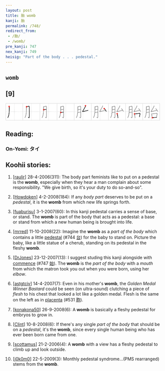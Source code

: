 ```yaml
---
layout: post
title: 胎 womb
kanji: 胎
permalink: /748/
redirect_from:
 - /胎/
 - /womb/
pre_kanji: 747
nex_kanji: 749
heisig: "Part of the body . . . pedestal."
---
```


## `womb`

## [9]

<div class="stroke"><img src="../images/E8838E.png" /></div>

## Reading:

### On-Yomi: タイ

## Koohii stories:

1) [<a href="http://kanji.koohii.com/profile/raulir">raulir</a>] 28-4-2006(311): The body part feminists like to put on a pedestal is the<strong> womb</strong>, especially when they hear a man complain about some responsibility. &quot;We give birth, so it&#039;s your duty to do so-and-so&quot;. 

2) [<a href="http://kanji.koohii.com/profile/Howdoken">Howdoken</a>] 4-2-2008(184): If any <em>body part</em> deserves to be put on a <em>pedestal</em>, it is the<strong> womb</strong> from which new life springs forth. 

3) [<a href="http://kanji.koohii.com/profile/fuaburisu">fuaburisu</a>] 3-1-2007(60): In this kanji pedestal carries a sense of base, or stand. The<strong> womb</strong> is part of the body that acts as a pedestal: a base or stand from which a new human being is brought into life. 

4) [<a href="http://kanji.koohii.com/profile/mrred">mrred</a>] 11-10-2008(22): Imagine the <strong>womb</strong> as a <em>part of the body</em> which contains a little <a href="../744">pedestal</a> <span class="index">(#744 <a href="http://jisho.org/kanji/details/台">台</a>)</span> for the baby to stand on. Picture the baby, like a little statue of a cherub, standing on its pedestal in the fleshy<strong> womb</strong>. 

5) [<a href="http://kanji.koohii.com/profile/DrJones">DrJones</a>] 23-12-2007(13): I suggest studing this kanji alongside with <a href="../747">commence</a> <span class="index">(#747 <a href="http://jisho.org/kanji/details/始">始</a>)</span>. The<strong> womb</strong> is the <em>part of the body</em> with a <em>mouth</em> from which the matron took you out when you were born, using her <em>elbow</em>. 

6) [<a href="http://kanji.koohii.com/profile/astgtciv">astgtciv</a>] 14-4-2007(7): Even in his mother&#039;s<strong> womb</strong>, the <em>Golden Medal Winner Bastard</em> could be seen (on ultra-sound) clutching a piece of <em>flesh</em> to his chest that looked a lot like a golden medal. Flesh is the same on the left as in <a href="../531">placenta</a> <span class="index">(#531 <a href="http://jisho.org/kanji/details/胞">胞</a>)</span>. 

7) [<a href="http://kanji.koohii.com/profile/konakona50">konakona50</a>] 26-9-2008(6): A<strong> womb</strong> is basically a fleshy pedestal for embryos to grow in. 

8) [<a href="http://kanji.koohii.com/profile/Clint">Clint</a>] 10-8-2008(6): If there&#039;s any single <em>part of the body</em> that should be on a <em>pedestal</em>, it&#039;s the<strong> womb</strong>, since every single human being who has ever been born came from one. 

9) [<a href="http://kanji.koohii.com/profile/scottamus">scottamus</a>] 21-2-2006(4): A<strong> womb</strong> with a view has a fleshy pedestal to climb up and look outside. 

10) [<a href="http://kanji.koohii.com/profile/j0k0m0">j0k0m0</a>] 22-5-2009(3): Monthly pedestal syndrome...(PMS rearranged) stems from the<strong> womb</strong>. 
